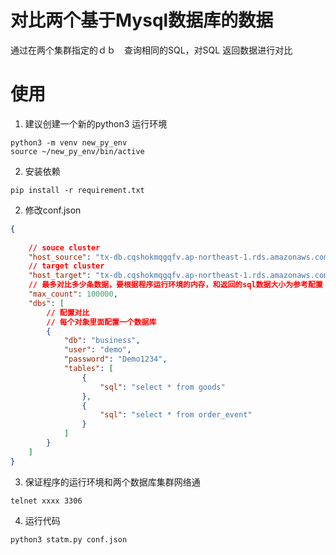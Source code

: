 # 对比两个基于Mysql数据库的数据
通过在两个集群指定的ｄｂ　查询相同的SQL，对SQL 返回数据进行对比

# 使用
1. 建议创建一个新的python3 运行环境
```
python3 -m venv new_py_env
source ~/new_py_env/bin/active
```
2. 安装依赖
```shell
pip install -r requirement.txt
```
2. 修改conf.json
```json
{
    
    // souce cluster
    "host_source": "tx-db.cqshokmqgqfv.ap-northeast-1.rds.amazonaws.com:3306",
    // target cluster
    "host_target": "tx-db.cqshokmqgqfv.ap-northeast-1.rds.amazonaws.com:3306",
    // 最多对比多少条数据，要根据程序运行环境的内存，和返回的sql数据大小为参考配置
    "max_count": 100000,
    "dbs": [
        // 配置对比
        // 每个对象里面配置一个数据库
        {
            "db": "business",
            "user": "demo",
            "password": "Demo1234",
            "tables": [
                {
                    "sql": "select * from goods"
                },
                {
                    "sql": "select * from order_event"
                }
            ]
        }
    ]
}

```
3. 保证程序的运行环境和两个数据库集群网络通
```
telnet xxxx 3306
```

4. 运行代码
```shell
python3 statm.py conf.json
```
